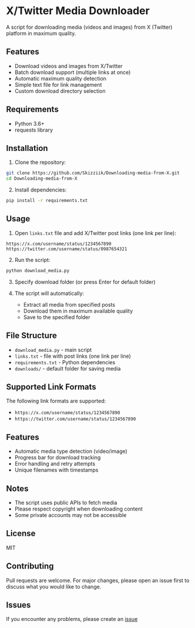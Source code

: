 # X/Twitter Media Downloader

A script for downloading media (videos and images) from X (Twitter) platform in maximum quality.

## Features

- Download videos and images from X/Twitter
- Batch download support (multiple links at once)
- Automatic maximum quality detection
- Simple text file for link management
- Custom download directory selection

## Requirements

- Python 3.6+
- requests library

## Installation

1. Clone the repository:
```bash
git clone https://github.com/Skizziik/Downloading-media-from-X.git
cd Downloading-media-from-X
```

2. Install dependencies:
```bash
pip install -r requirements.txt
```

## Usage

1. Open `links.txt` file and add X/Twitter post links (one link per line):
```
https://x.com/username/status/1234567890
https://twitter.com/username/status/0987654321
```

2. Run the script:
```bash
python download_media.py
```

3. Specify download folder (or press Enter for default folder)

4. The script will automatically:
   - Extract all media from specified posts
   - Download them in maximum available quality
   - Save to the specified folder

## File Structure

- `download_media.py` - main script
- `links.txt` - file with post links (one link per line)
- `requirements.txt` - Python dependencies
- `downloads/` - default folder for saving media

## Supported Link Formats

The following link formats are supported:
- `https://x.com/username/status/1234567890`
- `https://twitter.com/username/status/1234567890`

## Features

- Automatic media type detection (video/image)
- Progress bar for download tracking
- Error handling and retry attempts
- Unique filenames with timestamps

## Notes

- The script uses public APIs to fetch media
- Please respect copyright when downloading content
- Some private accounts may not be accessible

## License

MIT

## Contributing

Pull requests are welcome. For major changes, please open an issue first to discuss what you would like to change.

## Issues

If you encounter any problems, please create an [issue](https://github.com/Skizziik/Downloading-media-from-X/issues)